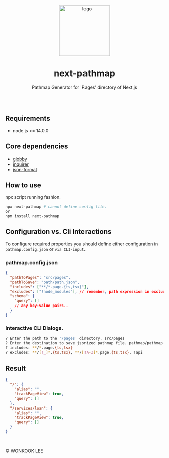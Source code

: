 <br />
<br />

<div align="center">
<figure><img src="https://user-images.githubusercontent.com/61101022/236479507-48e8efe0-55b8-4357-b24b-b552393286b7.png" alt="logo" width="160"></figure>

<h1> <b>next-pathmap</b>
</h1>

<p> Pathmap Generator for 'Pages' directory of Next.js </p>

</div>

<br />
<br />

## Requirements

- node.js >= 14.0.0

## Core dependencies

- [globby](https://github.com/sindresorhus/globby)
- [inquirer](https://github.com/SBoudrias/Inquirer.js)
- [json-format](https://github.com/luizstacio/json-format)

## How to use

npx script running fashion.

```sh
npx next-pathmap # cannot define config file.
or
npm install next-pathmap
```

## Configuration vs. Cli Interactions

To configure required properties you should define either configuration in `pathmap.config.json` or `via CLI-input`.

### pathmap.config.json

```json
{
  "pathToPages": "src/pages",
  "pathToSave": "path/path.json",
  "includes": ["**/*.page.{ts,tsx}"],
  "excludes": ["!node_modules"], // remember, path expression in excludes must start with exclamation mark.
  "schema": {
    "query": []
    // any key:value pairs..
  }
}
```

### Interactive CLI Dialogs.

```sh
? Enter the path to the '/pages' directory. src/pages
? Enter the destination to save jsonized pathmap file. pathmap/pathmap.json
? includes: **/*.page.{ts,tsx}
? excludes: **/[!_]*.{ts,tsx}, **/[!A-Z]*.page.{ts,tsx}, !api
```

## Result

```json
{
  "/": {
    "alias": "",
    "trackPageView": true,
    "query": []
  },
  "/services/loan": {
    "alias": "",
    "trackPageView": true,
    "query": []
  }
}
```

<br />

© WONKOOK LEE
